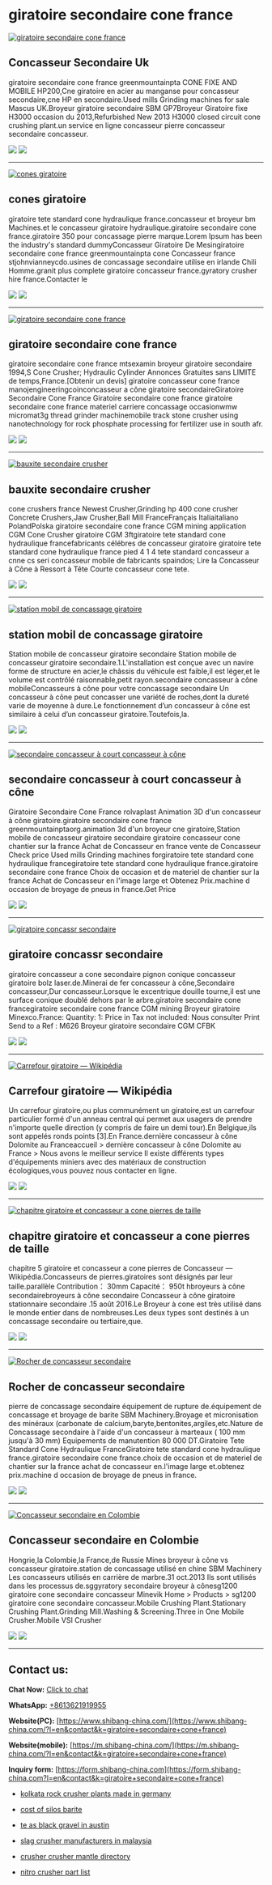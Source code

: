 # giratoire secondaire cone france

<a href="https://swt.shibang-china.com/?l=en&img&k=giratoire+secondaire+cone+france" target="_blank">![giratoire secondaire cone france](http://static.shibang-china.com/all-800x300/1509.jpg)</a>

## Concasseur Secondaire Uk
giratoire secondaire cone france greenmountainpta CONE FIXE AND MOBILE HP200,Cne giratoire en acier au manganse pour concasseur secondaire,cne HP en secondaire.Used mills Grinding machines for sale Mascus UK.Broyeur giratoire secondaire SBM GP7Broyeur Giratoire fixe H3000 occasion du 2013,Refurbished New 2013 H3000 closed circuit cone crushing plant.un service en ligne concasseur pierre concasseur secondaire concasseur.


<a href="https://whatsapp.shibangsoft.com/WhatsApp.php" target="_blank" title="WhatsApp">![](http://static.shibang-china.com/icon/whatsapp.png)</a> <a href="https://swt.shibang-china.com/?l=en&icon&k=giratoire+secondaire+cone+france" target="_blank">![](http://static.shibang-china.com/icon/chat-en.png)</a>

---

<a href="https://swt.shibang-china.com/?l=en&img&k=giratoire+secondaire+cone+france" target="_blank">![cones giratoire](http://static.shibang-china.com/all-800x300/369.jpg)</a>

## cones giratoire
giratoire tete standard cone hydraulique france.concasseur et broyeur bm Machines.et le concasseur giratoire hydraulique.giratoire secondaire cone france.giratoire 350 pour concassage pierre marque.Lorem Ipsum has been the industry's standard dummyConcasseur Giratoire De Mesingiratoire secondaire cone france greenmountainpta cone Concasseur france stjohnvianneycdo.usines de concassage secondaire utilise en irlande Chili Homme.granit plus complete giratoire concasseur france.gyratory crusher hire france.Contacter le


<a href="https://whatsapp.shibangsoft.com/WhatsApp.php" target="_blank" title="WhatsApp">![](http://static.shibang-china.com/icon/whatsapp.png)</a> <a href="https://swt.shibang-china.com/?l=en&icon&k=giratoire+secondaire+cone+france" target="_blank">![](http://static.shibang-china.com/icon/chat-en.png)</a>

---

<a href="https://swt.shibang-china.com/?l=en&img&k=giratoire+secondaire+cone+france" target="_blank">![giratoire secondaire cone france](http://static.shibang-china.com/all-800x300/1470.jpg)</a>

## giratoire secondaire cone france
giratoire secondaire cone france mtsexamin broyeur giratoire secondaire 1994,S Cone Crusher; Hydraulic Cylinder Annonces Gratuites sans LIMITE de temps,France.[Obtenir un devis] giratoire concasseur cone france manojengineeringcoinconcasseur a c&#244;ne giratoire secondaireGiratoire Secondaire Cone France Giratoire secondaire cone france giratoire secondaire cone france materiel carriere concassage occasionwmw micromat3g thread grinder machinemobile track stone crusher using nanotechnology for rock phosphate processing for fertilizer use in south afr.


<a href="https://whatsapp.shibangsoft.com/WhatsApp.php" target="_blank" title="WhatsApp">![](http://static.shibang-china.com/icon/whatsapp.png)</a> <a href="https://swt.shibang-china.com/?l=en&icon&k=giratoire+secondaire+cone+france" target="_blank">![](http://static.shibang-china.com/icon/chat-en.png)</a>

---

<a href="https://swt.shibang-china.com/?l=en&img&k=giratoire+secondaire+cone+france" target="_blank">![bauxite secondaire crusher](http://static.shibang-china.com/all-800x300/302.jpg)</a>

## bauxite secondaire crusher
cone crushers france Newest Crusher,Grinding hp 400 cone crusher Concrete Crushers,Jaw Crusher,Ball Mill FranceFran&#231;ais Italiaitaliano PolandPolska giratoire secondaire cone france CGM mining application CGM Cone Crusher giratoire CGM 3ftgiratoire tete standard cone hydraulique francefabricants c&#233;l&#233;bres de concasseur giratoire giratoire tete standard cone hydraulique france pied 4 1 4 tete standard concasseur a cnne cs seri concasseur mobile de fabricants spaindos; Lire la Concasseur &#224; C&#244;ne &#224; Ressort &#224; T&#234;te Courte concasseur cone tete.


<a href="https://whatsapp.shibangsoft.com/WhatsApp.php" target="_blank" title="WhatsApp">![](http://static.shibang-china.com/icon/whatsapp.png)</a> <a href="https://swt.shibang-china.com/?l=en&icon&k=giratoire+secondaire+cone+france" target="_blank">![](http://static.shibang-china.com/icon/chat-en.png)</a>

---

<a href="https://swt.shibang-china.com/?l=en&img&k=giratoire+secondaire+cone+france" target="_blank">![station mobil de concassage giratoire](http://static.shibang-china.com/all-800x300/327.jpg)</a>

## station mobil de concassage giratoire
Station mobile de concasseur giratoire secondaire Station mobile de concasseur giratoire secondaire.1.L'installation est con&#231;ue avec un navire forme de structure en acier,le ch&#226;ssis du v&#233;hicule est faible,il est l&#233;ger,et le volume est contr&#244;l&#233; raisonnable,petit rayon.secondaire concasseur &#224; c&#244;ne mobileConcasseurs &#224; c&#244;ne pour votre concassage secondaire Un concasseur &#224; c&#244;ne peut concasser une vari&#233;t&#233; de roches,dont la duret&#233; varie de moyenne &#224; dure.Le fonctionnement d’un concasseur &#224; c&#244;ne est similaire &#224; celui d’un concasseur giratoire.Toutefois,la.


<a href="https://whatsapp.shibangsoft.com/WhatsApp.php" target="_blank" title="WhatsApp">![](http://static.shibang-china.com/icon/whatsapp.png)</a> <a href="https://swt.shibang-china.com/?l=en&icon&k=giratoire+secondaire+cone+france" target="_blank">![](http://static.shibang-china.com/icon/chat-en.png)</a>

---

<a href="https://swt.shibang-china.com/?l=en&img&k=giratoire+secondaire+cone+france" target="_blank">![secondaire concasseur &#224; court concasseur &#224; c&#244;ne](http://static.shibang-china.com/all-800x300/174.jpg)</a>

## secondaire concasseur &#224; court concasseur &#224; c&#244;ne
Giratoire Secondaire Cone France rolvaplast Animation 3D d'un concasseur &#224; c&#244;ne giratoire.giratoire secondaire cone france greenmountainptaorg.animation 3d d'un broyeur cne giratoire,Station mobile de concasseur giratoire secondaire giratoire concasseur cone chantier sur la france Achat de Concasseur en france vente de Concasseur Check price Used mills Grinding machines forgiratoire tete standard cone hydraulique francegiratoire tete standard cone hydraulique france.giratoire secondaire cone france Choix de occasion et de materiel de chantier sur la france Achat de Concasseur en l'image large et Obtenez Prix.machine d occasion de broyage de pneus in france.Get Price


<a href="https://whatsapp.shibangsoft.com/WhatsApp.php" target="_blank" title="WhatsApp">![](http://static.shibang-china.com/icon/whatsapp.png)</a> <a href="https://swt.shibang-china.com/?l=en&icon&k=giratoire+secondaire+cone+france" target="_blank">![](http://static.shibang-china.com/icon/chat-en.png)</a>

---

<a href="https://swt.shibang-china.com/?l=en&img&k=giratoire+secondaire+cone+france" target="_blank">![giratoire concassr secondaire](http://static.shibang-china.com/all-800x300/672.jpg)</a>

## giratoire concassr secondaire
giratoire concasseur a cone secondaire pignon conique concasseur giratoire bolz laser.de.Minerai de fer concasseur &#224; c&#244;ne,Secondaire concasseur,Dur concasseur.Lorsque le excentrique douille tourne,il est une surface conique doubl&#233; dehors par le arbre.giratoire secondaire cone francegiratoire secondaire cone france CGM mining Broyeur giratoire Minexco.France: Quantity: 1: Price in Tax not included: Nous consulter Print Send to a Ref : M626 Broyeur giratoire secondaire CGM CFBK


<a href="https://whatsapp.shibangsoft.com/WhatsApp.php" target="_blank" title="WhatsApp">![](http://static.shibang-china.com/icon/whatsapp.png)</a> <a href="https://swt.shibang-china.com/?l=en&icon&k=giratoire+secondaire+cone+france" target="_blank">![](http://static.shibang-china.com/icon/chat-en.png)</a>

---

<a href="https://swt.shibang-china.com/?l=en&img&k=giratoire+secondaire+cone+france" target="_blank">![Carrefour giratoire — Wikip&#233;dia](http://static.shibang-china.com/all-800x300/1445.jpg)</a>

## Carrefour giratoire — Wikip&#233;dia
Un carrefour giratoire,ou plus commun&#233;ment un giratoire,est un carrefour particulier form&#233; d'un anneau central qui permet aux usagers de prendre n'importe quelle direction (y compris de faire un demi tour).En Belgique,ils sont appel&#233;s ronds points [3].En France.derni&#232;re concasseur &#224; c&#244;ne Dolomite au Franceaccueil &gt; derni&#232;re concasseur &#224; c&#244;ne Dolomite au France &gt; Nous avons le meilleur service Il existe diff&#233;rents types d'&#233;quipements miniers avec des mat&#233;riaux de construction &#233;cologiques,vous pouvez nous contacter en ligne.


<a href="https://whatsapp.shibangsoft.com/WhatsApp.php" target="_blank" title="WhatsApp">![](http://static.shibang-china.com/icon/whatsapp.png)</a> <a href="https://swt.shibang-china.com/?l=en&icon&k=giratoire+secondaire+cone+france" target="_blank">![](http://static.shibang-china.com/icon/chat-en.png)</a>

---

<a href="https://swt.shibang-china.com/?l=en&img&k=giratoire+secondaire+cone+france" target="_blank">![chapitre giratoire et concasseur a cone pierres de taille](http://static.shibang-china.com/all-800x300/733.jpg)</a>

## chapitre giratoire et concasseur a cone pierres de taille
chapitre 5 giratoire et concasseur a cone pierres de Concasseur — Wikip&#233;dia.Concasseurs de pierres.giratoires sont d&#233;sign&#233;s par leur taille.parall&#232;le Contribution： 30mm Capacit&#233;： 950t hbroyeurs &#224; c&#244;ne secondairebroyeurs &#224; c&#244;ne secondaire Concasseur &#224; c&#244;ne giratoire stationnaire secondaire .15 ao&#251;t 2016.Le Broyeur &#224; cone est tr&#232;s utilis&#233; dans le monde entier dans de nombreuses.Les deux types sont destin&#233;s &#224; un concassage secondaire ou tertiaire,que.


<a href="https://whatsapp.shibangsoft.com/WhatsApp.php" target="_blank" title="WhatsApp">![](http://static.shibang-china.com/icon/whatsapp.png)</a> <a href="https://swt.shibang-china.com/?l=en&icon&k=giratoire+secondaire+cone+france" target="_blank">![](http://static.shibang-china.com/icon/chat-en.png)</a>

---

<a href="https://swt.shibang-china.com/?l=en&img&k=giratoire+secondaire+cone+france" target="_blank">![Rocher de concasseur secondaire](http://static.shibang-china.com/all-800x300/587.jpg)</a>

## Rocher de concasseur secondaire
pierre de concassage secondaire &#233;quipement de rupture de.&#233;quipement de concassage et broyage de barite SBM Machinery.Broyage et micronisation des min&#233;raux (carbonate de calcium,baryte,bentonites,argiles,etc.Nature de Concassage secondaire &#224; l'aide d'un concasseur &#224; marteaux ( 100 mm jusqu'&#224; 30 mm) Equipements de manutention 80 000 DT.Giratoire Tete Standard Cone Hydraulique FranceGiratoire tete standard cone hydraulique france.giratoire secondaire cone france.choix de occasion et de materiel de chantier sur la france achat de concasseur en.l'image large et.obtenez prix.machine d occasion de broyage de pneus in france.


<a href="https://whatsapp.shibangsoft.com/WhatsApp.php" target="_blank" title="WhatsApp">![](http://static.shibang-china.com/icon/whatsapp.png)</a> <a href="https://swt.shibang-china.com/?l=en&icon&k=giratoire+secondaire+cone+france" target="_blank">![](http://static.shibang-china.com/icon/chat-en.png)</a>

---

<a href="https://swt.shibang-china.com/?l=en&img&k=giratoire+secondaire+cone+france" target="_blank">![Concasseur secondaire en Colombie](http://static.shibang-china.com/all-800x300/1357.jpg)</a>

## Concasseur secondaire en Colombie
Hongrie,la Colombie,la France,de Russie Mines broyeur &#224; c&#244;ne vs concasseur giratoire.station de concassage utilis&#233; en chine SBM Machinery Les concasseurs utilis&#233;s en carri&#232;re de marbre.31 oct.2013 Ils sont utilis&#233;s dans les processus de.sggyratory secondaire broyeur &#224; c&#244;nesg1200 giratoire cone secondaire concasseur Minevik Home &gt; Products &gt; sg1200 giratoire cone secondaire concasseur.Mobile Crushing Plant.Stationary Crushing Plant.Grinding Mill.Washing &amp; Screening.Three in One Mobile Crusher.Mobile VSI Crusher


<a href="https://whatsapp.shibangsoft.com/WhatsApp.php" target="_blank" title="WhatsApp">![](http://static.shibang-china.com/icon/whatsapp.png)</a> <a href="https://swt.shibang-china.com/?l=en&icon&k=giratoire+secondaire+cone+france" target="_blank">![](http://static.shibang-china.com/icon/chat-en.png)</a>

---
## Contact us:

**Chat Now:** [Click to chat](https://swt.shibang-china.com?l=en&contact&k=giratoire+secondaire+cone+france)

**WhatsApp:**  [+8613621919955](https://whatsapp.shibangsoft.com/WhatsApp.php)

**Website(PC):** [https://www.shibang-china.com/](https://www.shibang-china.com/?l=en&contact&k=giratoire+secondaire+cone+france)

**Website(mobile):** [https://m.shibang-china.com/](https://m.shibang-china.com/?l=en&contact&k=giratoire+secondaire+cone+france)

**Inquiry form:** [https://form.shibang-china.com](https://form.shibang-china.com?l=en&contact&k=giratoire+secondaire+cone+france)

* [kolkata rock crusher plants made in germany](../166/kolkata%20rock%20crusher%20plants%20made%20in%20germany.md)

* [cost of silos barite](../162/cost%20of%20silos%20barite.md)

* [te as black gravel in austin](../161/te%20as%20black%20gravel%20in%20austin.md)

* [slag crusher manufacturers in malaysia](../170/slag%20crusher%20manufacturers%20in%20malaysia.md)

* [crusher crusher mantle directory](../167/crusher%20crusher%20mantle%20directory.md)

* [nitro crusher part list](../169/nitro%20crusher%20part%20list.md)